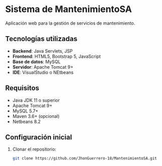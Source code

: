 # Sistema de MantenimientoSA

Aplicación web para la gestión de servicios de mantenimiento.

## Tecnologías utilizadas
- **Backend**: Java Servlets, JSP
- **Frontend**: HTML5, Bootstrap 5, JavaScript
- **Base de datos**: MySQL
- **Servidor**: Apache Tomcat 9+
- **IDE**: VisualStudio o NEtbeans

##  Requisitos
- Java JDK 11 o superior
- Apache Tomcat 9+
- MySQL 5.7+
- Maven 3.6+ (opcional)
- Netbeans 8.2

## Configuración inicial
1. Clonar el repositorio:
   ```bash
   git clone https://github.com/JhonGuerrero-18/MantenimientoSA.git
